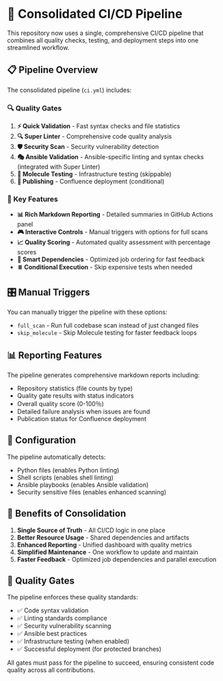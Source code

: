 # 🚀 Consolidated CI/CD Pipeline

This repository now uses a single, comprehensive CI/CD pipeline that combines all quality checks, testing, and deployment steps into one streamlined workflow.

## 📋 Pipeline Overview

The consolidated pipeline (`ci.yml`) includes:

### 🔍 Quality Gates
1. **⚡ Quick Validation** - Fast syntax checks and file statistics
2. **🔍 Super Linter** - Comprehensive code quality analysis
3. **🛡️ Security Scan** - Security vulnerability detection
4. **🎭 Ansible Validation** - Ansible-specific linting and syntax checks (integrated with Super Linter)
5. **🧪 Molecule Testing** - Infrastructure testing (skippable)
6. **🚀 Publishing** - Confluence deployment (conditional)

### 🎯 Key Features

- **📊 Rich Markdown Reporting** - Detailed summaries in GitHub Actions panel
- **🎮 Interactive Controls** - Manual triggers with options for full scans
- **📈 Quality Scoring** - Automated quality assessment with percentage scores
- **🔄 Smart Dependencies** - Optimized job ordering for fast feedback
- **⏸️ Conditional Execution** - Skip expensive tests when needed

## 🎛️ Manual Triggers

You can manually trigger the pipeline with these options:

- `full_scan` - Run full codebase scan instead of just changed files
- `skip_molecule` - Skip Molecule testing for faster feedback loops

## 📊 Reporting Features

The pipeline generates comprehensive markdown reports including:

- Repository statistics (file counts by type)
- Quality gate results with status indicators
- Overall quality score (0-100％)
- Detailed failure analysis when issues are found
- Publication status for Confluence deployment

## 🔧 Configuration

The pipeline automatically detects:
- Python files (enables Python linting)
- Shell scripts (enables shell linting)
- Ansible playbooks (enables Ansible validation)
- Security sensitive files (enables enhanced scanning)

## 🎪 Benefits of Consolidation

1. **Single Source of Truth** - All CI/CD logic in one place
2. **Better Resource Usage** - Shared dependencies and artifacts
3. **Enhanced Reporting** - Unified dashboard with quality metrics
4. **Simplified Maintenance** - One workflow to update and maintain
5. **Faster Feedback** - Optimized job dependencies and parallel execution

## 🚦 Quality Gates

The pipeline enforces these quality standards:

- ✅ Code syntax validation
- ✅ Linting standards compliance  
- ✅ Security vulnerability scanning
- ✅ Ansible best practices
- ✅ Infrastructure testing (when enabled)
- ✅ Successful deployment (for protected branches)

All gates must pass for the pipeline to succeed, ensuring consistent code quality across all contributions.
